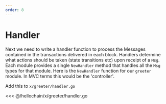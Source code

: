 ```yaml
---
order: 8
---
```


# Handler

Next we need to write a handler function to process the Messages contained in
the transactions delivered in each block. Handlers determine what actions
should be taken (state transitions etc) upon receipt of a `Msg`. Each module
provides a single `NewHandler` method that handles all the `Msg` types for that
module. Here is the `NewHandler` function for our `greeter` module. In MVC
terms this would be the 'controller'. 

Add this to `x/greeter/handler.go`

<<< @/hellochain/x/greeter/handler.go
